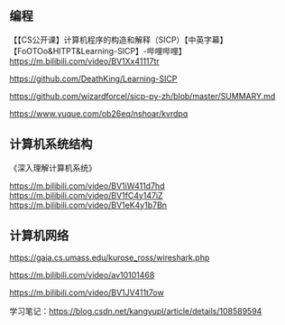 ## 编程
【【CS公开课】计算机程序的构造和解释（SICP）【中英字幕】【FoOTOo&HITPT&Learning-SICP】-哔哩哔哩】https://m.bilibili.com/video/BV1Xx41117tr

https://github.com/DeathKing/Learning-SICP

https://github.com/wizardforcel/sicp-py-zh/blob/master/SUMMARY.md

https://www.yuque.com/ob26eq/nshoar/kvrdpq


## 计算机系统结构

《深入理解计算机系统》

https://m.bilibili.com/video/BV1iW411d7hd
https://m.bilibili.com/video/BV1fC4y147iZ
https://m.bilibili.com/video/BV1eK4y1b7Bn

## 计算机网络

https://gaia.cs.umass.edu/kurose_ross/wireshark.php

https://m.bilibili.com/video/av10101468

https://m.bilibili.com/video/BV1JV411t7ow

学习笔记：https://blog.csdn.net/kangyupl/article/details/108589594